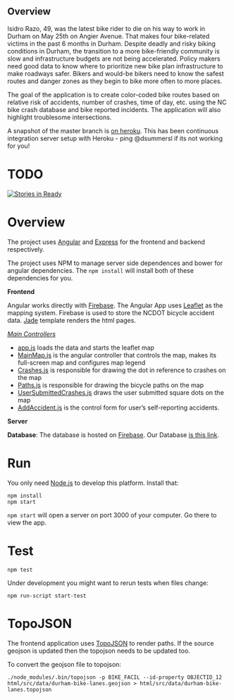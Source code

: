 Overview
--------
Isidro Razo, 49, was the latest bike rider to die on his way to work in Durham on May 25th on Angier Avenue. That makes four bike-related victims in the past 6 months in Durham. Despite deadly and risky biking conditions in Durham, the transition to a more bike-friendly community is slow and infrastructure budgets are not being accelerated. Policy makers need good data to know where to prioritize new bike plan infrastructure to make roadways safer. Bikers and would-be bikers need to know the safest routes and danger zones as they begin to bike more often to more places.

The goal of the application is to create color-coded bike routes based on relative risk of accidents, number of crashes, time of day, etc. using the NC bike crash database and bike reported incidents. The application will also highlight troublesome intersections.

A snapshot of the master branch is [on heroku](http://bikesafetee.herokuapp.com/). This has been continuous integration server setup with Heroku - ping @dsummersl if its not working for you!

TODO
====

[![Stories in Ready](https://badge.waffle.io/bikesafety/bikesafety.svg?label=ready&title=Ready)](http://waffle.io/bikesafety/bikesafety)

Overview
========

The project uses [Angular](https://angularjs.org/) and [Express](http://expressjs.com/) for the frontend and backend respectively. 

The project uses NPM to manage server side dependences and bower for angular dependencies. The `npm install` will install both of these dependencies for you.

**Frontend**

Angular works directly with [Firebase](https://www.firebase.com/). The Angular App uses [Leaflet](http://leafletjs.com/) as the mapping system. Firebase is used to store the NCDOT bicycle accident data. [Jade](http://jade-lang.com/) template renders the html pages. 

[*Main Controllers*](https://github.com/BikeSafety/BikeSafety/tree/master/html/includes/angular)

* [app.js](https://github.com/BikeSafety/BikeSafety/blob/master/html/includes/angular/app.js) loads the data and starts the leaflet map
* [MainMap.js]() is the angular controller that controls the map, makes its full-screen map and configures map legend 
* [Crashes.js](https://github.com/BikeSafety/BikeSafety/blob/master/html/includes/angular/Crashes.js) is responsible for drawing the dot in reference to crashes on the map
* [Paths.js](https://github.com/BikeSafety/BikeSafety/blob/master/html/includes/angular/Paths.js) is responsible for drawing the bicycle paths on the map
* [UserSubmittedCrashes.js](https://github.com/BikeSafety/BikeSafety/blob/master/html/includes/angular/UserSubmittedCrashes.js) draws the user submitted square dots on the map
* [AddAccident.js](https://github.com/BikeSafety/BikeSafety/blob/master/html/includes/angular/AddAccident.js) is the control form for user’s self-reporting accidents.

**Server**

**Database**: The database is hosted on [Firebase](http://firebase.com). Our Database [is this link](https://bikesafety.firebaseio.com/).

Run
===

You only need [Node.js](http://nodejs.org) to develop this platform. Install that:

    npm install
    npm start

`npm start` will open a server on port 3000 of your computer. Go there to view the app.

Test
====

    npm test

Under development you might want to rerun tests when files change:

    npm run-script start-test

TopoJSON
========

The frontend application uses [TopoJSON](https://github.com/mbostock/topojson)
to render paths. If the source geojson is updated then the topojson needs to be
updated too.

To convert the geojson file to topojson:

    ./node_modules/.bin/topojson -p BIKE_FACIL --id-property OBJECTID_12 html/src/data/durham-bike-lanes.geojson > html/src/data/durham-bike-lanes.topojson

